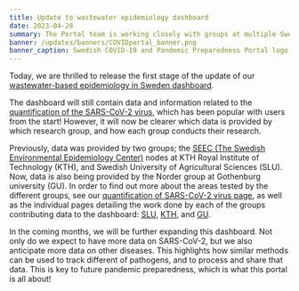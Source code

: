 ```yaml
---
title: Update to wastewater epidemiology dashboard
date: 2023-04-28
summary: The Portal team is working closely with groups at multiple Swedish universities that are involved in wastewater epidemiology to bring you the latest research in this area.
banner: /updates/banners/COVIDportal_banner.png
banner_caption: Swedish COVID-19 and Pandemic Preparedness Portal logo
---
```


Today, we are thrilled to release the first stage of the update of our [wastewater-based epidemiology in Sweden dashboard](/dashboards/wastewater/introduction/).

The dashboard will still contain data and information related to the [quantification of the SARS-CoV-2 virus](/dashboards/wastewater/covid_quantification/), which has been popular with users from the start! However, it will now be clearer which data is provided by which research group, and how each group conducts their research.

Previously, data was provided by two groups; the [SEEC (The Swedish Environmental Epidemiology Center)](https://www.scilifelab.se/pandemic-response/pandemic-laboratory-preparedness/swedish-environmental-epidemiology-center-seec/) nodes at KTH Royal Institute of Technology (KTH), and Swedish University of Agricultural Sciences (SLU). Now, data is also being provided by the Norder group at Gothenburg university (GU). In order to find out more about the areas tested by the different groups, see our [quantification of SARS-CoV-2 virus page](/dashboards/wastewater/covid_quantification/), as well as the individual pages detailing the work done by each of the groups contributing data to the dashboard: [SLU](/dashboards/wastewater/covid_quant_slu/), [KTH](/dashboards/wastewater/covid_quant_kth/), and [GU](/dashboards/wastewater/covid_quant_gu/).

In the coming months, we will be further expanding this dashboard. Not only do we expect to have more data on SARS-CoV-2, but we also anticipate more data on other diseases. This highlights how similar methods can be used to track different of pathogens, and to process and share that data. This is key to future pandemic preparedness, which is what this portal is all about!
